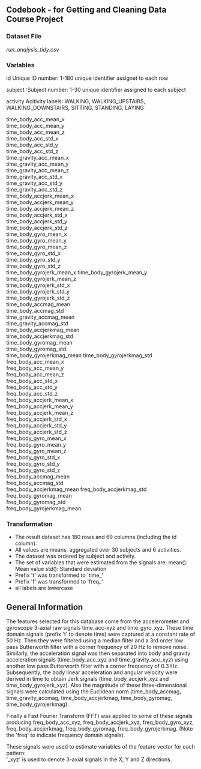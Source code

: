 ## Codebook - for Getting and Cleaning Data Course Project

### Dataset File
*run_analysis_tidy.csv*

### Variables
id
Unique ID number: 1-180 unique identifier assignet to each row        

subject
:Subject number:  1-30 unique identifier assigned to each subject

activity
Acitivity labels: WALKING, WALKING_UPSTAIRS, WALKING_DOWNSTAIRS,
                  SITTING, STANDING, LAYING

time_body_acc_mean_x       
time_body_acc_mean_y              
time_body_acc_mean_z              
time_body_acc_std_x        
time_body_acc_std_y       
time_body_acc_std_z       
time_gravity_acc_mean_x    
time_gravity_acc_mean_y    
time_gravity_acc_mean_z   
time_gravity_acc_std_x     
time_gravity_acc_std_y     
time_gravity_acc_std_z     
time_body_accjerk_mean_x  
time_body_accjerk_mean_y   
time_body_accjerk_mean_z   
time_body_accjerk_std_x    
time_body_accjerk_std_y   
time_body_accjerk_std_z    
time_body_gyro_mean_x      
time_body_gyro_mean_y      
time_body_gyro_mean_z     
time_body_gyro_std_x       
time_body_gyro_std_y       
time_body_gyro_std_z       
time_body_gyrojerk_mean_x
time_body_gyrojerk_mean_y  
time_body_gyrojerk_mean_z  
time_body_gyrojerk_std_x   
time_body_gyrojerk_std_y  
time_body_gyrojerk_std_z   
time_body_accmag_mean      
time_body_accmag_std       
time_gravity_accmag_mean  
time_gravity_accmag_std    
time_body_accjerkmag_mean  
time_body_accjerkmag_std   
time_body_gyromag_mean    
time_body_gyromag_std      
time_body_gyrojerkmag_mean 
time_body_gyrojerkmag_std  
freq_body_acc_mean_x      
freq_body_acc_mean_y       
freq_body_acc_mean_z       
freq_body_acc_std_x        
freq_body_acc_std_y       
freq_body_acc_std_z        
freq_body_accjerk_mean_x  
freq_body_accjerk_mean_y  
freq_body_accjerk_mean_z  
freq_body_accjerk_std_x   
freq_body_accjerk_std_y    
freq_body_accjerk_std_z    
freq_body_gyro_mean_x     
freq_body_gyro_mean_y     
freq_body_gyro_mean_z      
freq_body_gyro_std_x       
freq_body_gyro_std_y      
freq_body_gyro_std_z     
freq_body_accmag_mean    
freq_body_accmag_std     
freq_body_accjerkmag_mean 
freq_body_accjerkmag_std  
freq_body_gyromag_mean    
freq_body_gyromag_std     
freq_body_gyrojerkmag_mean


### Transformation
- The result dataset has 180 rows and 69 columns (including the id column).
- All values are means, aggregated over 30 subjects and 6 activities.
- The dataset was ordered by subject and activity. 
- The set of variables that were estimated from the signals are: 
        mean(): Mean value
        std(): Standard deviation
- Prefix 't' was transformed to 'time_'
- Prefix 'f' was transformed to 'freq_'
- all labels are lowercase

## General Information
The features selected for this database come from the accelerometer and gyroscope 3-axial raw signals time_acc-xyz and time_gyro_xyz. These time domain signals (prefix 't' to denote time) were captured at a constant rate of 50 Hz. Then they were filtered using a median filter and a 3rd order low pass Butterworth filter with a corner frequency of 20 Hz to remove noise. Similarly, the acceleration signal was then separated into body and gravity acceleration signals (time_body_acc_xyz and time_gravity_acc_xyz) using another low pass Butterworth filter with a corner frequency of 0.3 Hz. 
Subsequently, the body linear acceleration and angular velocity were derived in time to obtain Jerk signals (time_body_accjerk_xyz and time_body_gyrojerk_xyz). Also the magnitude of these three-dimensional signals were calculated using the Euclidean norm (time_body_accmag, time_gravity_accmag, time_body_accjerkmag, time_body_gyromag, time_body_gyrojerkmag). 

Finally a Fast Fourier Transform (FFT) was applied to some of these signals producing freq_body_acc_xyz, freq_body_accjerk_xyz, freq_body_gyro_xyz, freq_body_accjerkmag, freq_body_gyromag, freq_body_gyrojerkmag. (Note the 'freq' to indicate frequency domain signals). 

These signals were used to estimate variables of the feature vector for each pattern:  
'_xyz' is used to denote 3-axial signals in the X, Y and Z directions.
